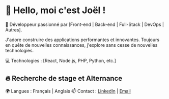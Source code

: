 # 👋 Hello, moi c'est Joël !

🚀 Développeur passionné par [Front-end | Back-end | Full-Stack | DevOps | Autres]. 

J'adore construire des applications performantes et 
innovantes. Toujours en quête 
de nouvelles connaissances, j'explore sans cesse de nouvelles technologies.

💻 Technologies : [React, Node.js, PHP, Python, etc.]


## 🔥 Recherche de stage et Alternance

🌍 Langues : Français | Anglais
📫 Contact : [LinkedIn](https://www.linkedin.com/in/jo%C3%ABl-nutsugan-688a232b1/) | [Email](mailto:joelnutsugan@gmail.com)
